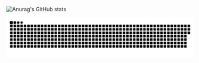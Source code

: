 ![Anurag's GitHub stats](https://github-readme-stats.vercel.app/api?username=anuraghazra&theme=dark&show_icons=true)

![Snake animation](https://github.com/Joao00hub/Joao00hub/blob/output/github-contribution-grid-snake.svg)
